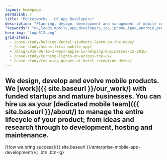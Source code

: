 ```yaml
---
layout: homepage
permalink: /
title: "Pocketworks - UK App Developers"
description: "Planning, design, development and management of mobile centric products. We help businesses attract customers and reduce costs. Working with iPhone, Android, iPad, Wear, Apple Watch, iOS and the Cloud. We're experts at creating business apps for sales enablement, logistics, and workforce productivity. Based in Leeds City Center, UK."
"keywords": "uk,leeds,mobile,app,developers,ios,iphone,ipad,android,prototyping,sales enablement,sales apps,wearables"
hero-img: "Logo512.png"
grid-items:
  - /case-study/helping-dental-students-learn-on-the-move/
  - /case-study/asdas-first-mobile-app/
  - /blog/2016-06-10-3-ways-apple-is-helping-businesses-in-2016/
  - /case-study/turning-lights-on-across-the-uk/
  - /case-study/reducing-queues-at-hotel-reception-desks/
---
```


## We design, develop and evolve mobile products. We [work]({{ site.baseurl }}/our_work/) with funded startups and mature businesses. You can hire us as your [dedicated mobile team]({{ site.baseurl }}/about/) to manage the entire lifecycle of your product; from ideas and research through to development, hosting and maintenance.

[How we bring success]({{ site.baseurl }}/enterprise-mobile-app-development/){: .btn .btn-lg}

